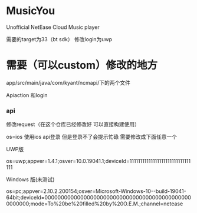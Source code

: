 # MusicYou
Unofficial NetEase Cloud Music player


需要的target为33（bt sdk） 修改login为uwp


# 需要（可以custom）修改的地方

app/src/main/java/com/kyant/ncmapi/下的两个文件

Apiaction 和login 

### api
修改request（在这个仓库已经修改好 可以直接构建使用）


os=ios 使用ios api登录 但是登录不了会提示忙碌 需要修改成下面任意一个

UWP版


os=uwp;appver=1.4.1;osver=10.0.19041.1;deviceId=11111111111111111111111111111111


Windows 版(未测试)


os=pc;appver=2.10.2.200154;osver=Microsoft-Windows-10--build-19041-64bit;deviceId=0000000000000000000000000000000000000000000000000000;mode=To%20be%20filled%20by%20O.E.M.;channel=netease

